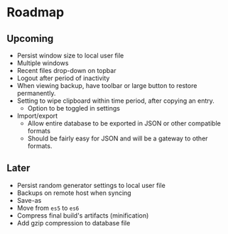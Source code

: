 # Roadmap

## Upcoming
- Persist window size to local user file
- Multiple windows
- Recent files drop-down on topbar
- Logout after period of inactivity
- When viewing backup, have toolbar or large button to restore permanently.
- Setting to wipe clipboard within time period, after copying an entry.
  - Option to be toggled in settings
- Import/export
  - Allow entire database to be exported in JSON or other compatible formats
  - Should be fairly easy for JSON and will be a gateway to other formats.

## Later
- Persist random generator settings to local user file
- Backups on remote host when syncing
- Save-as
- Move from `es5` to `es6`
- Compress final build's artifacts (minification)
- Add gzip compression to database file
